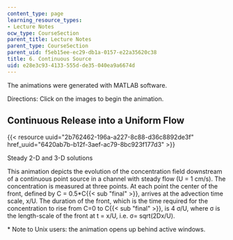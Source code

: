 ```yaml
---
content_type: page
learning_resource_types:
- Lecture Notes
ocw_type: CourseSection
parent_title: Lecture Notes
parent_type: CourseSection
parent_uid: f5eb15ee-ec29-db1a-0157-e22a35620c38
title: 6. Continuous Source
uid: e28e3c93-4133-555d-de35-040ea9a6674d
---
```


The animations were generated with MATLAB software.

Directions: Click on the images to begin the animation.

Continuous Release into a Uniform Flow
--------------------------------------

{{< resource uuid="2b762462-196a-a227-8c88-d36c8892de3f" href_uuid="6420ab7b-b12f-3aef-ac79-8bc923f177d3" >}}

Steady 2-D and 3-D solutions

This animation depicts the evolution of the concentration field downstream of a continuous point source in a channel with steady flow (U = 1 cm/s). The concentration is measured at three points. At each point the center of the front, defined by C = 0.5\*C{{< sub "final" >}}, arrives at the advection time scale, x/U. The duration of the front, which is the time required for the concentration to rise from C=0 to C{{< sub "final" >}}, is 4 σ/U, where σ is the length-scale of the front at t = x/U, i.e. σ= sqrt(2Dx/U).

\* Note to Unix users: the animation opens up behind active windows.